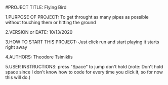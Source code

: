 
#PROJECT TITLE: Flying Bird

1.PURPOSE OF PROJECT: To get throught as many pipes as possible without touching them or hitting the ground

2.VERSION or DATE: 10/13/2020

3.HOW TO START THIS PROJECT: Just click run and start playing it starts right away

4.AUTHORS: Theodore Tsimiklis

5.USER INSTRUCTIONS: press "Space" to jump don't hold (note: Don't hold space since I don't know how to code for every time you click it, so for now this will do.)
